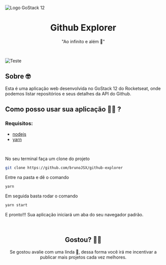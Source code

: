 ![Logo GoStack 12](https://i.imgur.com/UuhPCqe.png)

<h1 align="center">
  Github Explorer
</h1>

<div align="center">
 "Ao infinito e além 🚀"
</div>

&nbsp;

![Teste](https://i.imgur.com/40hXHC1.gifv)

## Sobre 🤓

Esta é uma aplicação web desenvolvida no GoStack 12 do Rocketseat, onde podemos listar repositórios e seus detalhes da API do Github.

## Como posso usar sua aplicação 🔧🆙 ?

### Requisitos:

- [nodejs](https://nodejs.org/en/)
- [yarn](https://yarnpkg.com/)

&nbsp;

No seu terminal faça um clone do projeto

```bash
git clone https://github.com/brunoJSX/github-explorer
```

Entre na pasta e dê o comando

```bash
yarn
```

Em seguida basta rodar o comando

```bash
yarn start
```

E pronto!!! Sua aplicação iniciará um aba do seu navegador padrão.

&nbsp;

<h2 align="center">
 Gostou? 🥳🚀
</h2>

<div align="center">
 Se gostou avalie com uma linda 🌟, dessa forma você irá me incentivar a publicar mais projetos cada vez melhores.
</div>
